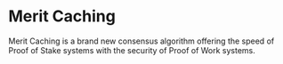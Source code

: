 # Merit Caching

Merit Caching is a brand new consensus algorithm offering the speed of Proof of Stake systems with the security of Proof of Work systems.
